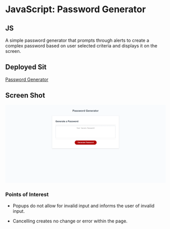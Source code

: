# JavaScript: Password Generator

## JS
A simple password generator that prompts through alerts to create a complex password based on user selected criteria and displays it on the screen.

## Deployed Sit
[Password Generator](https://josephlmurray.github.io/passwordgenerator/)

## Screen Shot

![alt text](./assets/PGScreenshot.png "Password Generator")

### Points of Interest
* Popups do not allow for invalid input and informs the user of invalid input.

* Cancelling creates no change or error within the page.
